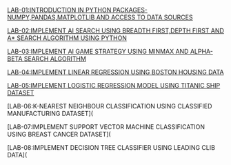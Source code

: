 [LAB-01:INTRODUCTION IN PYTHON PACKAGES-NUMPY,PANDAS,MATPLOTLIB AND ACCESS TO DATA SOURCES](https://github.com/sriram5525/AIML/blob/main/lab01.ipynb)

[LAB-02:IMPLEMENT AI SEARCH USING BREADTH FIRST,DEPTH FIRST AND A* SEARCH ALGORITHM USING PYTHON](https://github.com/sriram5525/AIML/blob/main/lab02.ipynb)

[LAB-03:IMPLEMENT AI GAME STRATEGY USING MINMAX AND ALPHA-BETA SEARCH ALGORITHM](https://github.com/sriram5525/AIML/blob/main/AIML_LAB_03.ipynb)

[LAB-04:IMPLEMENT LINEAR REGRESSION USING BOSTON HOUSING DATA](https://github.com/sriram5525/AIML/blob/main/Lab-04.ipynb)

[LAB-05:IMPLEMENT LOGISTIC REGRESSION MODEL USING TITANIC SHIP DATASET](https://github.com/sriram5525/AIML/blob/main/LAb.05.ipynb)

[LAB-06:K-NEAREST NEIGHBOUR CLASSIFICATION USING CLASSIFIED MANUFACTURING DATASET](

[LAB-07:IMPLEMENT SUPPORT VECTOR MACHINE CLASSIFICATION USING BREAST CANCER DATASET](

[LAB-08:IMPLEMENT DECISION TREE CLASSIFIER USING LEADING CLIB DATA](
